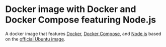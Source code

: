 # Docker image with Docker and Docker Compose featuring Node.js

A docker image that features [Docker](https://docs.docker.com/engine/docker-overview/), [Docker Compose](https://docs.docker.com/compose/), and [Node.js](https://nodejs.org/en/) based on the [official Ubuntu image](https://hub.docker.com/_/ubuntu).

